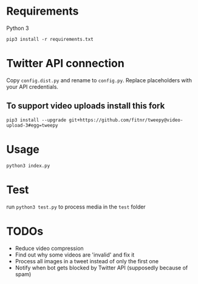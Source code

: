 # Requirements
Python 3

`pip3 install -r requirements.txt`

# Twitter API connection
Copy `config.dist.py` and rename to `config.py`. Replace placeholders with your API credentials.

## To support video uploads install this fork
`pip3 install --upgrade git+https://github.com/fitnr/tweepy@video-upload-3#egg=tweepy`

# Usage

`python3 index.py`

# Test

run `python3 test.py` to process media in the `test` folder

# TODOs
- Reduce video compression
- Find out why some videos are 'invalid' and fix it
- Process all images in a tweet instead of only the first one
- Notify when bot gets blocked by Twitter API (supposedly because of spam)